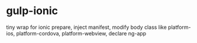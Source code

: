 # gulp-ionic
tiny wrap for ionic prepare, inject manifest, modify body class like platform-ios, platform-cordova, platform-webview, declare ng-app
